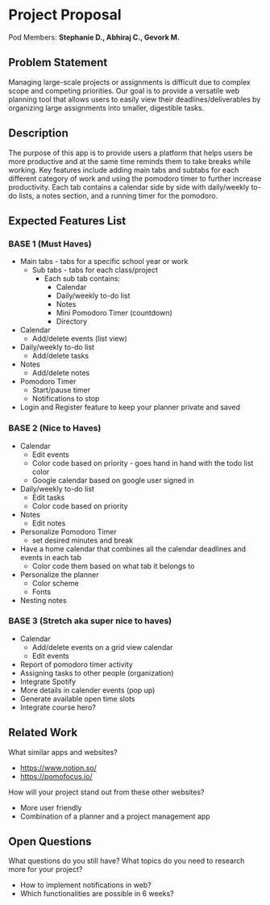 # Project Proposal

Pod Members: **Stephanie D., Abhiraj C., Gevork M.**

## Problem Statement

Managing large-scale projects or assignments is difficult due to complex scope and competing priorities. Our goal is to provide a versatile web planning tool that allows users to easily view their deadlines/deliverables by organizing large assignments into smaller, digestible tasks.

## Description

The purpose of this app is to provide users a platform that helps users be more productive and at the same time reminds them to take breaks while working. Key features include adding main tabs and subtabs for each different category of work and using the pomodoro timer to further increase productivity. Each tab contains a calendar side by side with daily/weekly to-do lists, a notes section, and a running timer for the pomodoro. 


## Expected Features List

### BASE 1 (Must Haves)
- Main tabs - tabs for a specific school year or work
  - Sub tabs - tabs for each class/project
    - Each sub tab contains:  
      - Calendar
      - Daily/weekly to-do list
      - Notes
      - Mini Pomodoro Timer (countdown)
      - Directory
- Calendar
  - Add/delete events (list view)
- Daily/weekly to-do list
  - Add/delete tasks
- Notes
  - Add/delete notes
- Pomodoro Timer
  - Start/pause timer
  - Notifications to stop
- Login and Register feature to keep your planner private and saved

### BASE 2 (Nice to Haves)
- Calendar
  - Edit events
  - Color code based on priority - goes hand in hand with the todo list color
  - Google calendar based on google user signed in
- Daily/weekly to-do list
  - Edit tasks
  - Color code based on priority
- Notes
  - Edit notes
- Personalize Pomodoro Timer
  - set desired minutes and break
- Have a home calendar that combines all the calendar deadlines and events in each tab
  - Color code them based on what tab it belongs to
- Personalize the planner
  - Color scheme
  - Fonts
- Nesting notes

### BASE 3 (Stretch aka super nice to haves)
- Calendar
  - Add/delete events on a grid view calendar
  - Edit events
- Report of pomodoro timer activity
- Assigning tasks to other people (organization)
- Integrate Spotify
- More details in calender events (pop up)
- Generate available open time slots
- Integrate course hero?


## Related Work

What similar apps and websites? 
- https://www.notion.so/
- https://pomofocus.io/

How will your project stand out from these other websites?
- More user friendly 
- Combination of a planner and a project management app


## Open Questions

What questions do you still have? What topics do you need to research more for your project?
- How to implement notifications in web?
- Which functionalities are possible in 6 weeks?
